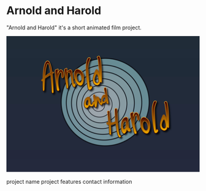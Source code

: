 # Arnold and Harold

"Arnold and Harold" it's a short animated film project.

![](https://github.com/hadoge/Arnold-Harold/blob/develop/WikiResources/banner_01.jpg)

project name
project features
contact information
